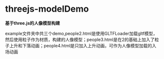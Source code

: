 # threejs-modelDemo
**基于three.js的人像模型构建**

example文件夹中共三个demo,people2.html是使用GLTFLoader加载gltf模型，然后使用粒子作为材质，构建的人像模型；people3.html是在2的基础上加入了粒子上升和下落动画；people4.html是只加入上升动画，可作为人像模型加载的入场动画
